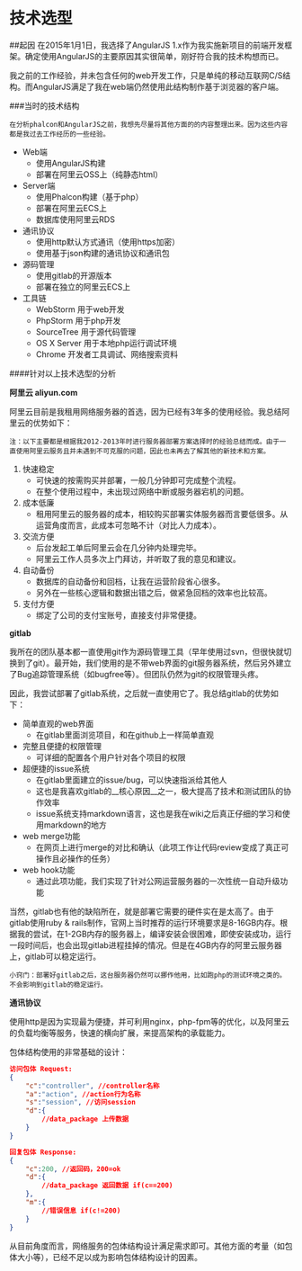 # 技术选型

##起因
在2015年1月1日，我选择了AngularJS 1.x作为我实施新项目的前端开发框架。确定使用AngularJS的主要原因其实很简单，刚好符合我的技术构想而已。

我之前的工作经验，并未包含任何的web开发工作，只是单纯的移动互联网C/S结构。而AngularJS满足了我在web端仍然使用此结构制作基于浏览器的客户端。

###当时的技术结构

```
在分析phalcon和AngularJS之前，我想先尽量将其他方面的的内容整理出来。因为这些内容都是我过去工作经历的一些经验。
```

* Web端
    * 使用AngularJS构建
    * 部署在阿里云OSS上（纯静态html）
* Server端
    * 使用Phalcon构建（基于php）
    * 部署在阿里云ECS上
    * 数据库使用阿里云RDS
* 通讯协议
    * 使用http默认方式通讯（使用https加密）
    * 使用基于json构建的通讯协议和通讯包
* 源码管理
    * 使用gitlab的开源版本
    * 部署在独立的阿里云ECS上
* 工具链
    * WebStorm      用于web开发
    * PhpStorm      用于php开发
    * SourceTree    用于源代码管理
    * OS X Server   用于本地php运行调试环境
    * Chrome        开发者工具调试、网络搜索资料

####针对以上技术选型的分析


**阿里云 aliyun.com**

阿里云目前是我租用网络服务器的首选，因为已经有3年多的使用经验。我总结阿里云的优势如下：

```
注：以下主要都是根据我2012-2013年时进行服务器部署方案选择时的经验总结而成。由于一直使用阿里云服务且并未遇到不可克服的问题，因此也未再去了解其他的新技术和方案。
```

1. 快速稳定
    * 可快速的按需购买并部署，一般几分钟即可完成整个流程。
    * 在整个使用过程中，未出现过网络中断或服务器宕机的问题。
2. 成本低廉
    * 租用阿里云的服务器的成本，相较购买部署实体服务器而言要低很多。从运营角度而言，此成本可忽略不计（对比人力成本）。
3. 交流方便
    * 后台发起工单后阿里云会在几分钟内处理完毕。
    * 阿里云工作人员多次上门拜访，并听取了我的意见和建议。
4. 自动备份
    * 数据库的自动备份和回档，让我在运营阶段省心很多。
    * 另外在一些核心逻辑和数据出错之后，做紧急回档的效率也比较高。
5. 支付方便
    * 绑定了公司的支付宝账号，直接支付非常便捷。


**gitlab**

我所在的团队基本都一直使用git作为源码管理工具（早年使用过svn，但很快就切换到了git）。最开始，我们使用的是不带web界面的git服务器系统，然后另外建立了Bug追踪管理系统（如bugfree等）。但团队仍然为git的权限管理头疼。

因此，我尝试部署了gitlab系统，之后就一直使用它了。我总结gitlab的优势如下：

* 简单直观的web界面
    * 在gitlab里面浏览项目，和在github上一样简单直观
* 完整且便捷的权限管理
    * 可详细的配置各个用户针对各个项目的权限
* 超便捷的issue系统
    * 在gitlab里面建立的issue/bug，可以快速指派给其他人
    * 这也是我喜欢gitlab的__核心原因__之一，极大提高了技术和测试团队的协作效率
    * issue系统支持markdown语言，这也是我在wiki之后真正仔细的学习和使用markdown的地方
* web merge功能
    * 在网页上进行merge的对比和确认（此项工作让代码review变成了真正可操作且必操作的任务）
* web hook功能
    * 通过此项功能，我们实现了针对公网运营服务器的一次性统一自动升级功能

当然，gitlab也有他的缺陷所在，就是部署它需要的硬件实在是太高了。由于gitlab使用ruby & rails制作，官网上当时推荐的运行环境要求是8-16GB内存。根据我的尝试，在1-2GB内存的服务器上，编译安装会很困难，即使安装成功，运行一段时间后，也会出现gitlab进程挂掉的情况。但是在4GB内存的阿里云服务器上，gitlab可以稳定运行。

```
小窍门：部署好gitlab之后，这台服务器仍然可以挪作他用，比如跑php的测试环境之类的。不会影响到gitlab的稳定运行。
```


**通讯协议**

使用http是因为实现最为便捷，并可利用nginx，php-fpm等的优化，以及阿里云的负载均衡等服务，快速的横向扩展，来提高架构的承载能力。

包体结构使用的非常基础的设计：

```json
访问包体 Request:
{
    "c":"controller", //controller名称
    "a":"action", //action行为名称
    "s":"session", //访问session
    "d":{
        //data_package 上传数据
    }
}

回复包体 Response:
{
    "c":200, //返回码，200=ok
    "d":{
        //data_package 返回数据 if(c==200)
    },
    "m":{
        //错误信息 if(c!=200)
    }
}
```

从目前角度而言，网络服务的包体结构设计满足需求即可。其他方面的考量（如包体大小等），已经不足以成为影响包体结构设计的因素。
